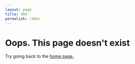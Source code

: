 ```yaml
---
layout: page
title: 404
permalink: /404/
---
```

# Oops. This page doesn't exist

Try going back to the [home page.](https://eervin123.github.io)
